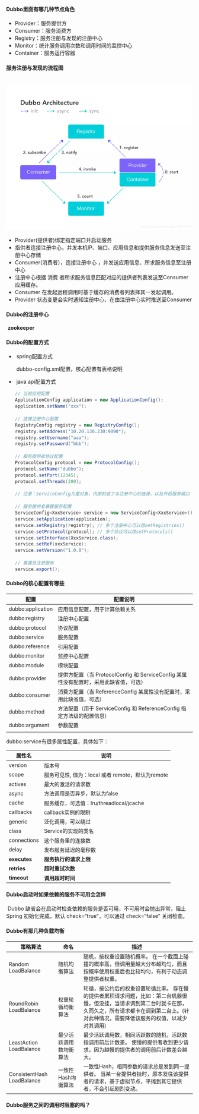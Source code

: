 #### Dubbo里面有哪几种节点角色

- Provider：服务提供方
- Consumer：服务消费方
- Registry：服务注册与发现的注册中心
- Monitor：统计服务调用次数和调用时间的监控中心
- Container：服务运行容器

#### 服务注册与发现的流程图

​	![dubbo-1](./img/dubbo-1.png)

- Provider(提供者)绑定指定端口并启动服务
- 指供者连接注册中心，并发本机IP、端口、应用信息和提供服务信息发送至注册中心存储
- Consumer(消费者），连接注册中心 ，并发送应用信息、所求服务信息至注册中心
- 注册中心根据 消费 者所求服务信息匹配对应的提供者列表发送至Consumer 应用缓存。
- Consumer 在发起远程调用时基于缓存的消费者列表择其一发起调用。
- Provider 状态变更会实时通知注册中心、在由注册中心实时推送至Consumer

#### Dubbo的注册中心

​	**zookeeper**

#### Dubbo的配置方式

- ​	spring配置方式

  ​	dubbo-config.xml配置，核心配置有表格说明

- ​	java api配置方式

  ~~~java
  // 当前应用配置
  ApplicationConfig application = new ApplicationConfig();
  application.setName("xxx");
  
  // 连接注册中心配置
  RegistryConfig registry = new RegistryConfig();
  registry.setAddress("10.20.130.230:9090");
  registry.setUsername("aaa");
  registry.setPassword("bbb");
  
  // 服务提供者协议配置
  ProtocolConfig protocol = new ProtocolConfig();
  protocol.setName("dubbo");
  protocol.setPort(12345);
  protocol.setThreads(200);
  
  // 注意：ServiceConfig为重对象，内部封装了与注册中心的连接，以及开启服务端口
  
  // 服务提供者暴露服务配置
  ServiceConfig<XxxService> service = new ServiceConfig<XxxService>(); // 此实例很重，封装了与注册中心的连接，请自行缓存，否则可能造成内存和连接泄漏
  service.setApplication(application);
  service.setRegistry(registry); // 多个注册中心可以用setRegistries()
  service.setProtocol(protocol); // 多个协议可以用setProtocols()
  service.setInterface(XxxService.class);
  service.setRef(xxxService);
  service.setVersion("1.0.0");
  
  // 暴露及注册服务
  service.export();
  ~~~

#### Dubbo的核心配置有哪些

| 配置              | 配置说明                                                     |
| ----------------- | ------------------------------------------------------------ |
| dubbo:application | 应用信息配置，用于计算依赖关系                               |
| dubbo:registry    | 注册中心配置                                                 |
| dubbo:protocol    | 协议配置                                                     |
| dubbo:service     | 服务配置                                                     |
| dubbo:reference   | 引用配置                                                     |
| dubbo:monitor     | 监控中心配置                                                 |
| dubbo:module      | 模块配置                                                     |
| dubbo:provider    | 提供方配置（当 ProtocolConfig 和 ServiceConfig 某属性没有配置时，采用此缺省值，可选） |
| dubbo:consumer    | 消费方配置（当 ReferenceConfig 某属性没有配置时，采用此缺省值，可选） |
| dubbo:method      | 方法配置（用于 ServiceConfig 和 ReferenceConfig 指定方法级的配置信息） |
| dubbo:argument    | 参数配置                                                     |
|                   |                                                              |

dubbo:service有很多属性配置，具体如下：

| 属性名       | 说明                                              |
| ------------ | ------------------------------------------------- |
| version      | 版本号                                            |
| scope        | 服务可见性, 值为：local 或者 remote，默认为remote |
| actives      | 最大的激活的请求数                                |
| async        | 方法调用是否异步，默认为false                     |
| cache        | 服务缓存，可选值：lru/threadlocal/jcache          |
| callbacks    | callback实例的限制                                |
| generic      | 泛化调用，可以绕过                                |
| class        | Service的实现的类名                               |
| connections  | 这个服务里的连接数                                |
| delay        | 发布服务延迟的毫秒数                              |
| **executes** | **服务执行的请求上限**                            |
| **retries**  | **超时重试次数**                                  |
| **timeout**  | **调用超时时间**                                  |

#### Dubbo启动时如果依赖的服务不可用会怎样

​	Dubbo 缺省会在启动时检查依赖的服务是否可用，不可用时会抛出异常，阻止 Spring 初始化完成，默认 check=“true”，可以通过 check=“false” 关闭检查。

#### Dubbo有那几种负载均衡

| 策略算法                   | 命名                   | 描述                                                         |
| -------------------------- | ---------------------- | ------------------------------------------------------------ |
| Random LoadBalance         | 随机均衡算法           | 随机，按权重设置随机概率。 在一个截面上碰撞的概率高，但调用量越大分布越均匀，而且按概率使用权重后也比较均匀，有利于动态调整提供者权重。 |
| RoundRobin LoadBalance     | 权重轮循均衡算法       | 轮循，按公约后的权重设置轮循比率。 存在慢的提供者累积请求问题，比如：第二台机器很慢，但没挂，当请求调到第二台时就卡在那，久而久之，所有请求都卡在调到第二台上。(针对此种情况，需要降低该服务的权值，以减少对其调用) |
| LeastAction LoadBalance    | 最少活跃调用数均衡算法 | 最少活跃调用数，相同活跃数的随机，活跃数指调用前后计数差。 使慢的提供者收到更少请求，因为越慢的提供者的调用前后计数差会越大。 |
| ConsistentHash LoadBalance | 一致性Hash均衡算法     | 一致性Hash，相同参数的请求总是发到同一提供者。 当某一台提供者挂时，原本发往该提供者的请求，基于虚拟节点，平摊到其它提供者，不会引起剧烈变动。 |



#### Dubbo服务之间的调用时阻塞的吗？


